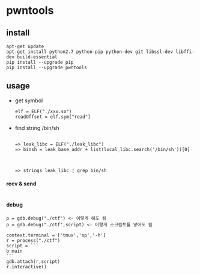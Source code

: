 # pwntools 

## install 
```
apt-get update
apt-get install python2.7 python-pip python-dev git libssl-dev libffi-dev build-essential
pip install --upgrade pip
pip install --upgrade pwntools
```

## usage

- get symbol
  ```
  elf = ELF("./xxx.so")
  readOffset = elf.sym["read"]
  ```

- find string /bin/sh
  ```

  => leak_libc = ELF("./leak_libc")
  => binsh = leak_base_addr + list(local_libc.search('/bin/sh'))[0] 



  => strings leak_libc | grep bin/sh
  ```

#### recv & send 
```
```

#### debug 
~~~
p = gdb.debug("./ctf") <- 이렇게 해도 됨 
p = gdb.debug("./ctf",script) <- 이렇게 스크립트를 넣어도 됨

context.terminal = ['tmux','sp','-h']
r = process("./ctf")
script = ```
b main
```
gdb.attach(r,script)
r.interactive()
~~~



